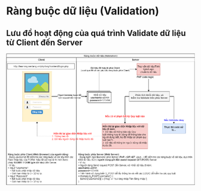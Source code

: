 # Ràng buộc dữ liệu (Validation)
## Lưu đồ hoạt động của quá trình Validate dữ liệu từ Client đến Server
[![../../assets/php/twig/ValidateWorkFlow.png](../../assets/php/twig/ValidateWorkFlow.png)](../../assets/php/twig/ValidateWorkFlow.png)